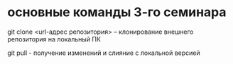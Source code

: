 # основные команды 3-го семинара

git clone <url-адрес репозитория> – клонирование внешнего репозитория на  локальный ПК

git pull - получение изменений и слияние с локальной версией
